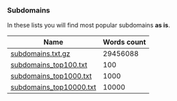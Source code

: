 ### Subdomains

In these lists you will find most popular subdomains **as is**.

| Name | Words count  |
|---|---|
| [subdomains.txt.gz](https://download.weakpass.com/probable/2023/03/subdomains.txt.gz) | 29456088 |
| [subdomains_top100.txt](https://raw.githubusercontent.com/zzzteph/probable_subdomains/main/wordlists/subdomains/subdomains_top100.txt) | 100 |
| [subdomains_top1000.txt](https://raw.githubusercontent.com/zzzteph/probable_subdomains/main/wordlists/subdomains/subdomains_top100.txt) | 1000 |
| [subdomains_top10000.txt](https://raw.githubusercontent.com/zzzteph/probable_subdomains/main/wordlists/subdomains/subdomains_top100.txt) | 10000 |